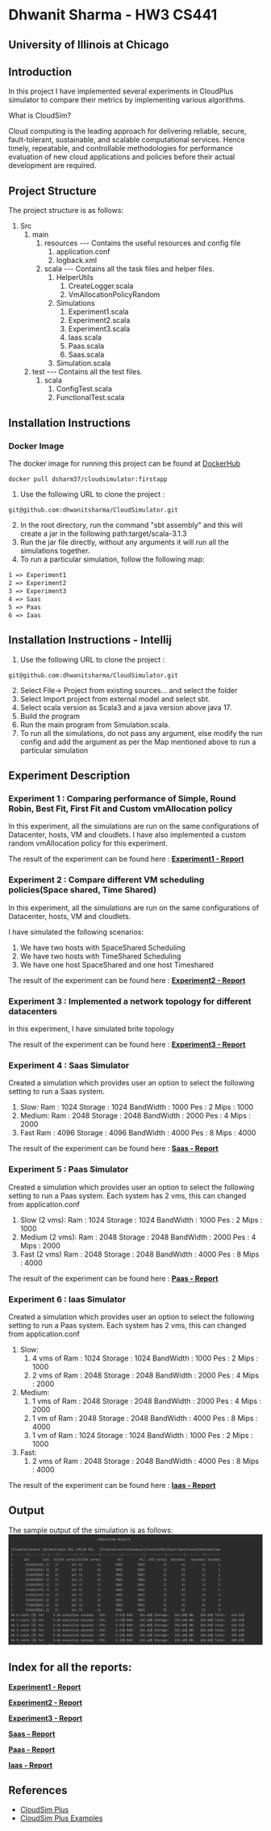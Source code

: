 #  Dhwanit Sharma - HW3 CS441
## University of Illinois at Chicago

## Introduction
In this project I have implemented several experiments in CloudPlus simulator to compare their metrics
by implementing various algorithms.

What is CloudSim?

Cloud computing is the leading approach for delivering reliable, secure, fault-tolerant, sustainable, and scalable computational services. Hence timely, repeatable, and controllable methodologies for performance evaluation of new cloud applications and policies before their actual development are required.

## Project Structure
The project structure is as follows:
1. Src
    1. main
        1. resources --- Contains the useful resources and config file
            1. application.conf
            2. logback.xml
        2. scala --- Contains all the task files and helper files.
            1. HelperUtils
                1. CreateLogger.scala
                2. VmAllocationPolicyRandom
            2. Simulations
                1. Experiment1.scala
                2. Experiment2.scala
                3. Experiment3.scala
                4. Iaas.scala
                5. Paas.scala
                6. Saas.scala
            3. Simulation.scala
    2. test --- Contains all the test files.
        1. scala
            1. ConfigTest.scala
            2. FunctionalTest.scala

## Installation Instructions

### Docker Image 
The docker image for running this project can be found at [DockerHub](https://hub.docker.com/repository/docker/dsharm37/cloudsimulator)
```
docker pull dsharm37/cloudsimulator:firstapp
```

1. Use the following URL to clone the project : 
```
git@github.com:dhwanitsharma/CloudSimulator.git
```

2. In the root directory, run the command "sbt assembly" and this will create a jar in the following path:target/scala-3.1.3
3. Run the jar file directly, without any arguments it will run all the simulations together.
4. To run a particular simulation, follow the following map:
```
1 => Experiment1
2 => Experiment2
3 => Experiment3
4 => Saas
5 => Paas
6 => Iaas
```

## Installation Instructions - Intellij
1. Use the following URL to clone the project :
```
git@github.com:dhwanitsharma/CloudSimulator.git
```
2. Select File-> Project from existing sources... and select the folder
3. Select Import project from external model and select sbt.
4. Select scala version as Scala3 and a java version above java 17.
5. Build the program
6. Run the main program from Simulation.scala. 
7. To run all the simulations, do not pass any argument, else modify the run config 
and add the argument as per the Map mentioned above to run a particular simulation

## Experiment Description
### Experiment 1 : Comparing performance of Simple, Round Robin, Best Fit, First Fit and Custom  vmAllocation policy 
In this experiment, all the simulations are run on the same configurations of Datacenter, hosts, VM and cloudlets.
I have also implemented a custom random vmAllocation policy for this experiment.

The result of the experiment can be found here : **[Experiment1 - Report](reports/Experiment1.md)**


### Experiment 2 : Compare different VM scheduling policies(Space shared, Time Shared)
In this experiment, all the simulations are run on the same configurations of Datacenter, hosts, VM and cloudlets.

I have simulated the following scenarios:
1. We have two hosts with SpaceShared Scheduling
2. We have two hosts with TimeShared Scheduling
3. We have one host SpaceShared and one host Timeshared

The result of the experiment can be found here : **[Experiment2 - Report](reports/Experiment2.md)**

### Experiment 3 : Implemented a network topology for different datacenters
In this experiment, I have simulated brite topology

The result of the experiment can be found here : **[Experiment3 - Report](reports/Experiment3.md)**

### Experiment 4 : Saas Simulator
Created a simulation which provides user an option to select the following setting to run a Saas system.
1. Slow: Ram : 1024 Storage : 1024 BandWidth : 1000 Pes : 2 Mips : 1000
2. Medium: Ram : 2048 Storage : 2048 BandWidth : 2000 Pes : 4 Mips : 2000
3. Fast Ram : 4096 Storage : 4096 BandWidth : 4000 Pes : 8 Mips : 4000

The result of the experiment can be found here : **[Saas - Report](reports/Saas.md)**

### Experiment 5 : Paas Simulator

Created a simulation which provides user an option to select the following setting to run a Paas system. Each system has 2 vms, this can changed from application.conf
1. Slow (2 vms): Ram : 1024 Storage : 1024 BandWidth : 1000 Pes : 2 Mips : 1000
2. Medium (2 vms): Ram : 2048 Storage : 2048 BandWidth : 2000 Pes : 4 Mips : 2000
3. Fast (2 vms) Ram : 2048 Storage : 2048 BandWidth : 4000 Pes : 8 Mips : 4000

The result of the experiment can be found here : **[Paas - Report](reports/Paas.md)**

### Experiment 6 : Iaas Simulator

Created a simulation which provides user an option to select the following setting to run a Paas system. 
Each system has 2 vms, this can changed from application.conf 
1. Slow: 
   1. 4 vms of Ram : 1024 Storage : 1024 BandWidth : 1000 Pes : 2 Mips : 1000 
   2. 2 vms of Ram : 2048 Storage : 2048 BandWidth : 2000 Pes : 4 Mips : 2000 
2. Medium: 
   1. 1 vms of Ram : 2048 Storage : 2048 BandWidth : 2000 Pes : 4 Mips : 2000 
   2. 1 vm of Ram : 2048 Storage : 2048 BandWidth : 4000 Pes : 8 Mips : 4000 
   3. 1 vm of Ram : 1024 Storage : 1024 BandWidth : 1000 Pes : 2 Mips : 1000 
3. Fast: 
   1. 2 vms of Ram : 2048 Storage : 2048 BandWidth : 4000 Pes : 8 Mips : 4000

The result of the experiment can be found here : **[Iaas - Report](reports/Iaas.md)**


## Output
The sample output of the simulation is as follows:
![Sample](reports/Images/Iaas1.PNG)


## Index for all the reports:
**[Experiment1 - Report](reports/Experiment1.md)**

**[Experiment2 - Report](reports/Experiment2.md)**

**[Experiment3 - Report](reports/Experiment3.md)**

**[Saas - Report](reports/Saas.md)**

**[Paas - Report](reports/Paas.md)**

**[Iaas - Report](reports/Iaas.md)**

## References
- [CloudSim Plus](https://cloudsimplus.org/)
- [CloudSim Plus Examples](https://github.com/manoelcampos/cloudsimplus/tree/master/cloudsim-plus-examples)